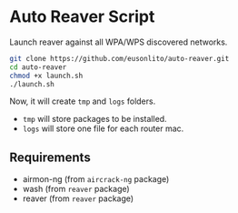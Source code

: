# Auto Reaver Script

Launch reaver against all WPA/WPS discovered networks.

```bash
git clone https://github.com/eusonlito/auto-reaver.git
cd auto-reaver
chmod +x launch.sh
./launch.sh
```

Now, it will create `tmp` and `logs` folders.

* `tmp` will store packages to be installed.
* `logs` will store one file for each router mac.

## Requirements

* airmon-ng (from `aircrack-ng` package)
* wash (from `reaver` package)
* reaver (from `reaver` package)
